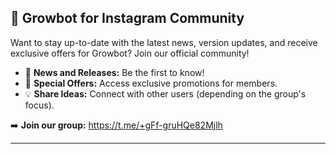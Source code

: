 ## 💬 Growbot for Instagram Community

Want to stay up-to-date with the latest news, version updates, and receive exclusive offers for Growbot? Join our official community!

* 📢 **News and Releases:** Be the first to know!
* 💸 **Special Offers:** Access exclusive promotions for members.
* 💡 **Share Ideas:** Connect with other users (depending on the group's focus).

➡️ **Join our group:** https://t.me/+gFf-gruHQe82Mjlh

---
